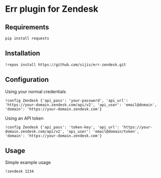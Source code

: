 Err plugin for Zendesk
===

Requirements
---
```
pip install requests
```

Installation
---
```
!repos install https://github.com/sijis/err-zendesk.git
```

Configuration
---
Using your normal credentials
```
!config Zendesk {'api_pass': 'your-password', 'api_url': 'https://your-domain.zendesk.com/api/v2', 'api_user': 'email@domain', 'domain': 'https://your-domain.zendesk.com'}
```

Using an API token
```
!config Zendesk {'api_pass': 'token-key', 'api_url': 'https://your-domain.zendesk.com/api/v2', 'api_user': 'email@domain/token', 'domain': 'https://your-domain.zendesk.com'}
```

Usage
---
Simple example usage

```
!zendesk 1234
```
